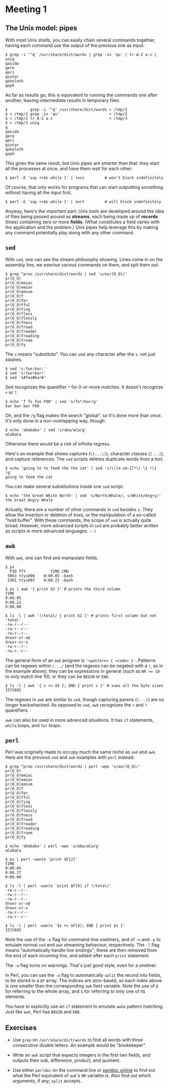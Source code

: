 # Meeting 1

## The Unix model: pipes

With most Unix shells, you can easily chain several commands together, having
each command use the output of the previous one as input:

    $ grep -i '^q' /usr/share/dict/words | grep -iv 'qu' | tr A-Z a-z | uniq
    qasida
    qere
    qeri
    qintar
    qoheleth
    qoph

As far as results go, this is equivalent to running the commands one after
another, leaving intermediate results in temporary files:

    $          grep -i '^q' /usr/share/dict/words > /tmp/1
    $ < /tmp/1 grep -iv 'qu'                      > /tmp/2
    $ < /tmp/2 tr A-Z a-z                         > /tmp/3
    $ < /tmp/3 uniq
    q
    qasida
    qere
    qeri
    qintar
    qoheleth
    qoph

This gives the same result, but Unix pipes are smarter than that: they start
all the processes at once, and have them wait for each other:

    $ perl -E 'say ++$n while 1' | less         # won't block indefinitely

Of course, that only works for programs that can start outputting something
without having all the input first.

    $ perl -E 'say ++$n while 1' | sort         # will block indefinitely

Anyway, here's the important part: Unix tools are developed around the idea
of files being passed around as **streams**, each being made up of **records**
(lines) containing zero or more **fields**. (What constitutes a field varies
with the application and the problem.) Unix pipes help leverage this by
making any command potentially play along with any other command.

## `sed`

With `sed`, one can see the stream philosophy showing. Lines come in on the
assembly line, we exectue various commands on them, and spit them out.

    $ grep ^proo /usr/share/dict/words | sed 's/oo/(O_O)/'
    pr(O_O)
    pr(O_O)emiac
    pr(O_O)emion
    pr(O_O)emium
    pr(O_O)f
    pr(O_O)fer
    pr(O_O)fful
    pr(O_O)fing
    pr(O_O)fless
    pr(O_O)flessly
    pr(O_O)fness
    pr(O_O)fread
    pr(O_O)freader
    pr(O_O)freading
    pr(O_O)froom
    pr(O_O)fy

The `s` means "substitute". You can use any character after the `s`. not just
slashes.

    $ sed 's:foo:bar:'
    $ sed 's!foo!bar!'
    $ sed 's#foo#bar#'

Sed recognizes the quantifier `*` for 0-or-more matches. It doesn't recognize
`+` or `?`.

    $ echo 'f fo foo FOO' | sed 's/fo*/bar/g'
    bar bar bar FOO

Oh, and the `/g` flag makes the search "global", so it's done more than once.
It's only done in a non-overlapping way, though:

    $ echo 'abababa' | sed 's/aba/aCa/g'
    aCabaCa

Otherwise there would be a risk of infinite regress.

Here's an example that shows captures (`\(...\)`), character classes (`[...]`),
and capture references. The `sed` scripts deletes duplicate words from a text.

    $ echo 'going to to feed the the cat' | sed 's!\([a-zA-Z]*\) \1 !\1 !g'
    going to feed the cat

You can make several substitutions inside one `sed` script:

    $ echo 'the Great White North' | sed 's/North/Whale/; s/White/Angry/'
    the Great Angry Whale

Actually, there are a number of other commands in `sed` besides `s`. They
allow the insertion or deletion of lines, or the manipulation of a so-called
"hold buffer". With these commands, the scope of `sed` is actually quite
broad. However, more advanced scripts in `sed` are probably better written
as scripts in more advanced languages. `:-)`

## `awk`

With `awk`, one can find and manipulate fields.

    $ ps
      PID TTY           TIME CMD
     5063 ttys000    0:00.05 -bash
     5301 ttys003    0:00.22 -bash
    
    $ ps | awk '{ print $3 }' # prints the third column
    TIME
    0:00.05
    0:00.22
    0:00.00

    $ ls -l | awk '!/total/ { print $1 }' # prints first column but not 'total'
    -rw-r--r--
    -rw-r--r--
    -rw-r--r--
    drwxr-xr-x@
    drwxr-xr-x
    -rw-r--r--
    -rw-r--r--

The general form of an `awk` program is `'<pattern> { <code> }'`. Patterns
can be regexes within `/.../` (and the regexes can be negated with a `!`, as
in the example above); they can be expressions in general (such as `NR == 10`
to only match line 10); or they can be `BEGIN` or `END`.

    $ ls -l | awk '{ s += $5 }; END { print s }' # sums all the byte sizes
    1572695

The regexes in `awk` are similar to `sed`, though capturing parens (`(...)`)
are no longer backwhacked. As opposed to `sed`, `awk` recognizes the `+` and
`?` quantifiers.

`awk` can also be used in more advanced situations. It has `if` statements,
`while` loops, and `for` loops.

## `perl`

Perl was originally made to occupy much the same niche as `sed` and `awk`.
Here are the previous `sed` and `awk` examples with `perl` instead:

    $ grep ^proo /usr/share/dict/words | perl -wpe 's/oo/(O_O)/'
    pr(O_O)
    pr(O_O)emiac
    pr(O_O)emion
    pr(O_O)emium
    pr(O_O)f
    pr(O_O)fer
    pr(O_O)fful
    pr(O_O)fing
    pr(O_O)fless
    pr(O_O)flessly
    pr(O_O)fness
    pr(O_O)fread
    pr(O_O)freader
    pr(O_O)freading
    pr(O_O)froom
    pr(O_O)fy

    $ echo 'abababa' | perl -wpe 's/aba/aCa/g'
    aCabaCa

    $ ps | perl -wanle 'print $F[2]'
    TIME
    0:00.05
    0:00.27
    0:00.00

    $ ls -l | perl -wanle 'print $F[0] if !/total/'
    -rw-r--r--
    -rw-r--r--
    -rw-r--r--
    drwxr-xr-x@
    drwxr-xr-x
    -rw-r--r--
    -rw-r--r--

    $ ls -l | perl -wanle '$s += $F[4]; END { print $s }'
    1572695

Note the use of the `-e` flag for command-line oneliners, and of `-n` and
`-p` to emulate normal `sed` and `awk` streaming behaviour, respectively.
The `-l` flag means "automatically handle line endings"; these are then
removed from the end of each incoming line, and added after each `print`
statement.

The `-w` flag turns on warnings. That's just good style, even for a oneliner.

In Perl, you can use the `-a` flag to automatically `split` the record into
fields, to be stored in a `@F` array. The indices are zero-based, so each index
above is one smaller than the corresponding `awk` field variable. Note the use
of `@` for referring to the whole array, and `$` for referring to only one of
its elements.

You have to explicitly use an `if` statement to emulate `awk`s pattern
matching. Just like `awk`, Perl has `BEGIN` and `END`.

## Exercises

* Use `grep` on `/usr/share/dict/words` to find all words with three
  consecutive double letters. An example would be "bookkeeper".

* Write an `awk` script that expects integers in the first two fields, and
  outputs their sub, difference, product, and quotient.

* Use either `perldoc` on the command line or
  [perldoc online](http://perldoc.perl.org/) to find out what the Perl
  equivalent of `awk`'s `NR` variable is. Also find out which arguments,
  if any, `split` accepts.
